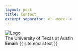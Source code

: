 ```yaml
---
layout: post
title: Contact
excerpt_separator: <!--more-->
---
```

<div class="row align-items-center">
<div class="col-4 d-md-none">
    <img class="post-img" src="{{ site.avatar | relative_url }}" alt="Logo">
</div>
<div class="col-8 message">
    The University of Texas at Austin
    <div class="fw-lighter">
        <b><i class="far fa-envelope"></i> Email:</b> {{ site.email.text }}
    </div>
</div>
</div>
